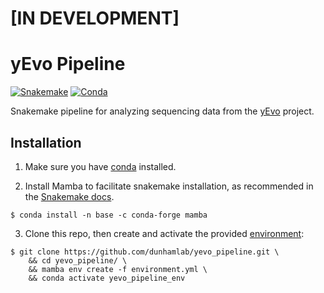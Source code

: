 # [IN DEVELOPMENT]

# yEvo Pipeline

[![Snakemake](https://img.shields.io/badge/snakemake-≥7.14.0-brightgreen.svg?style=flat)](https://snakemake.readthedocs.io)
[![Conda](https://anaconda.org/conda-forge/terraform-provider-github/badges/installer/conda.svg)](https://docs.conda.io/en/latest/miniconda.html)

Snakemake pipeline for analyzing sequencing data from the [yEvo](https://yevo.org/) project.

## Installation

1. Make sure you have [conda](https://docs.conda.io/en/latest/miniconda.html) installed. 

2. Install Mamba to facilitate snakemake installation, as recommended in the [Snakemake docs](https://snakemake.readthedocs.io/en/stable/getting_started/installation.html#installation-via-conda-mamba).

```
$ conda install -n base -c conda-forge mamba
```

3. Clone this repo, then create and activate the provided [environment](./environment.yml):

```
$ git clone https://github.com/dunhamlab/yevo_pipeline.git \
    && cd yevo_pipeline/ \
    && mamba env create -f environment.yml \
    && conda activate yevo_pipeline_env
```
